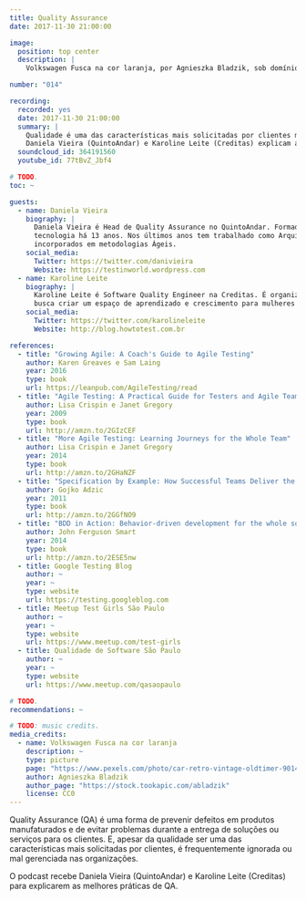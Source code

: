 ```yaml
---
title: Quality Assurance
date: 2017-11-30 21:00:00

image:
  position: top center
  description: |
    Volkswagen Fusca na cor laranja, por Agnieszka Bladzik, sob domínio público

number: "014"

recording:
  recorded: yes
  date: 2017-11-30 21:00:00
  summary: |
    Qualidade é uma das características mais solicitadas por clientes mas é frequentemente ignorada nas organizações.
    Daniela Vieira (QuintoAndar) e Karoline Leite (Creditas) explicam as melhores práticas de QA.
  soundcloud_id: 364191560
  youtube_id: 77tBvZ_Jbf4

# TODO.
toc: ~

guests:
  - name: Daniela Vieira
    biography: |
      Daniela Vieira é Head de Quality Assurance no QuintoAndar. Formada em Engenharia da Computação, trabalha com
      tecnologia há 13 anos. Nos últimos anos tem trabalhado como Arquiteta de Software e com automação de testes
      incorporados em metodologias Ágeis.
    social_media:
      Twitter: https://twitter.com/danivieira
      Website: https://testinworld.wordpress.com
  - name: Karoline Leite
    biography: |
      Karoline Leite é Software Quality Engineer na Creditas. É organizadora do Meetup Test Girls São Paulo, que
      busca criar um espaço de aprendizado e crescimento para mulheres que trabalham com desenvolvimento de software.
    social_media:
      Twitter: https://twitter.com/karolineleite
      Website: http://blog.howtotest.com.br

references:
  - title: "Growing Agile: A Coach's Guide to Agile Testing"
    author: Karen Greaves e Sam Laing
    year: 2016
    type: book
    url: https://leanpub.com/AgileTesting/read
  - title: "Agile Testing: A Practical Guide for Testers and Agile Teams"
    author: Lisa Crispin e Janet Gregory
    year: 2009
    type: book
    url: http://amzn.to/2GIzCEF
  - title: "More Agile Testing: Learning Journeys for the Whole Team"
    author: Lisa Crispin e Janet Gregory
    year: 2014
    type: book
    url: http://amzn.to/2GHaNZF
  - title: "Specification by Example: How Successful Teams Deliver the Right Software"
    author: Gojko Adzic
    year: 2011
    type: book
    url: http://amzn.to/2GGfNO9
  - title: "BDD in Action: Behavior-driven development for the whole software lifecycle"
    author: John Ferguson Smart
    year: 2014
    type: book
    url: http://amzn.to/2ESE5nw
  - title: Google Testing Blog
    author: ~
    year: ~
    type: website
    url: https://testing.googleblog.com
  - title: Meetup Test Girls São Paulo
    author: ~
    year: ~
    type: website
    url: https://www.meetup.com/test-girls
  - title: Qualidade de Software São Paulo
    author: ~
    year: ~
    type: website
    url: https://www.meetup.com/qasaopaulo

# TODO.
recommendations: ~

# TODO: music credits.
media_credits:
  - name: Volkswagen Fusca na cor laranja
    description: ~
    type: picture
    page: "https://www.pexels.com/photo/car-retro-vintage-oldtimer-9014/"
    author: Agnieszka Bladzik
    author_page: "https://stock.tookapic.com/abladzik"
    license: CC0
---
```


Quality Assurance (QA) é uma forma de prevenir defeitos em produtos manufaturados e de evitar problemas durante a
entrega de soluções ou serviços para os clientes. E, apesar da qualidade ser uma das características mais solicitadas
por clientes, é frequentemente ignorada ou mal gerenciada nas organizações.

O podcast recebe Daniela Vieira (QuintoAndar) e Karoline Leite (Creditas) para explicarem as melhores práticas de QA.
